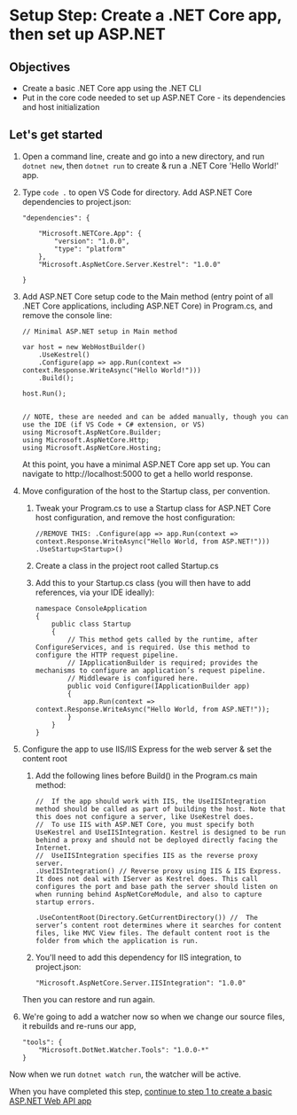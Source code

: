 # Setup Step: Create a .NET Core app, then set up ASP.NET  

## Objectives
- Create a basic .NET Core app using the .NET CLI
- Put in the core code needed to set up ASP.NET Core - its dependencies and host initialization

## Let's get started

1. Open a command line, create and go into a new directory, and run `dotnet new`, then `dotnet run` to create & run a .NET Core 'Hello World!' app.
1. Type `code .` to open VS Code for directory. Add ASP.NET Core dependencies to project.json:

    ```
    "dependencies": {

        "Microsoft.NETCore.App": {
            "version": "1.0.0",
            "type": "platform"
        },
        "Microsoft.AspNetCore.Server.Kestrel": "1.0.0"

    }
    ```

1. Add ASP.NET Core setup code to the Main method (entry point of all .NET Core applications, including ASP.NET Core) in Program.cs, and remove the console line:

    ```
    // Minimal ASP.NET setup in Main method

    var host = new WebHostBuilder()
        .UseKestrel()
        .Configure(app => app.Run(context => context.Response.WriteAsync("Hello World!")))
        .Build();

    host.Run();


    // NOTE, these are needed and can be added manually, though you can use the IDE (if VS Code + C# extension, or VS)
    using Microsoft.AspNetCore.Builder;
    using Microsoft.AspNetCore.Http;
    using Microsoft.AspNetCore.Hosting;
    ```

    At this point, you have a minimal ASP.NET Core app set up. You can navigate to http://localhost:5000 to get a hello world response.

1. Move configuration of the host to the Startup class, per convention.

    1. Tweak your Program.cs to use a Startup class for ASP.NET Core host configuration, and remove the host configuration:

        ```
        //REMOVE THIS: .Configure(app => app.Run(context => context.Response.WriteAsync("Hello World, from ASP.NET!")))                    
        .UseStartup<Startup>()
        ```

    2. Create a class in the project root called Startup.cs
    3. Add this to your Startup.cs class (you will then have to add references, via your IDE ideally):

        ```
        namespace ConsoleApplication
        {
            public class Startup
            {
                // This method gets called by the runtime, after ConfigureServices, and is required. Use this method to configure the HTTP request pipeline.
                // IApplicationBuilder is required; provides the mechanisms to configure an application’s request pipeline.
                // Middleware is configured here.
                public void Configure(IApplicationBuilder app)
                {
                    app.Run(context => context.Response.WriteAsync("Hello World, from ASP.NET!"));
                }
            }
        }
        ```

1. Configure the app to use IIS/IIS Express for the web server & set the content root

    1. Add the following lines before Build() in the Program.cs main method:
        ```     
        //  If the app should work with IIS, the UseIISIntegration method should be called as part of building the host. Note that this does not configure a server, like UseKestrel does.
        //  To use IIS with ASP.NET Core, you must specify both UseKestrel and UseIISIntegration. Kestrel is designed to be run behind a proxy and should not be deployed directly facing the Internet.
        //  UseIISIntegration specifies IIS as the reverse proxy server.
        .UseIISIntegration() // Reverse proxy using IIS & IIS Express. It does not deal with IServer as Kestrel does. This call configures the port and base path the server should listen on when running behind AspNetCoreModule, and also to capture startup errors.

        .UseContentRoot(Directory.GetCurrentDirectory()) //  The server’s content root determines where it searches for content files, like MVC View files. The default content root is the folder from which the application is run.
        ```

    1. You'll need to add this dependency for IIS integration, to project.json:

        ```
        "Microsoft.AspNetCore.Server.IISIntegration": "1.0.0"
        ```

    Then you can restore and run again.

1. We're going to add a watcher now so when we change our source files, it rebuilds and re-runs our app,

    ```
    "tools": {
        "Microsoft.DotNet.Watcher.Tools": "1.0.0-*"
    }
    ```

  Now when we run `dotnet watch run`, the watcher will be active.

When you have completed this step, [continue to step 1 to create a basic ASP.NET Web API app](https://github.com/Wyntuition/aspnetcore-workshop-kit/tree/master/01-BasicApiApp)
